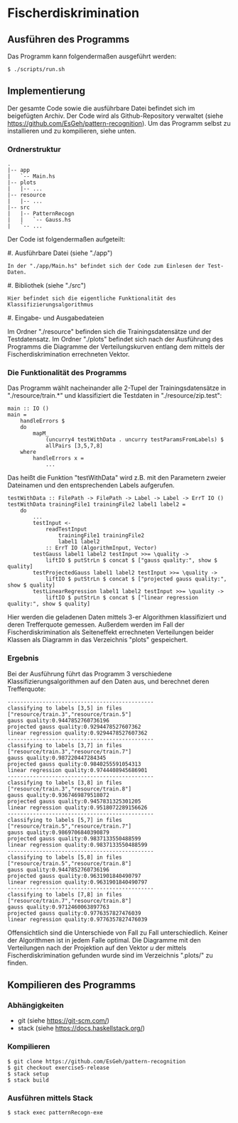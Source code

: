 # Fischerdiskrimination

## Ausführen des Programms

Das Programm kann folgendermaßen ausgeführt werden:

	$ ./scripts/run.sh

## Implementierung

Der gesamte Code sowie die ausführbare Datei befindet sich im beigefügten Archiv.
Der Code wird als Github-Repository verwaltet (siehe <https://github.com/EsGeh/pattern-recognition>).
Um das Programm selbst zu installieren und zu kompilieren, siehe unten.

### Ordnerstruktur

	.
	|-- app
	|   `-- Main.hs
	|-- plots
	|   |-- ...
	|-- resource
	|   |-- ...
	|-- src
	|   |-- PatternRecogn
	|   |   `-- Gauss.hs
	|   `-- ...

Der Code ist folgendermaßen aufgeteilt:

#. Ausführbare Datei (siehe "./app")

	In der "./app/Main.hs" befindet sich der Code zum Einlesen der Test-Daten.

#. Bibliothek (siehe "./src")

	Hier befindet sich die eigentliche Funktionalität des Klassifizierungsalgorithmus

#. Eingabe- und Ausgabedateien

Im Ordner "./resource" befinden sich die Trainingsdatensätze und der Testdatensatz.
Im Ordner "./plots" befindet sich nach der Ausführung des Programms die Diagramme der Verteilungskurven entlang dem mittels der Fischerdiskrimination errechneten Vektor.

### Die Funktionalität des Programms

Das Programm wählt nacheinander alle 2-Tupel der Trainingsdatensätze in "./resource/train.\*" und klassifiziert die Testdaten in "./resource/zip.test":

~~~ {#test .haskell .numberLines startFrom="41"}
main :: IO ()
main =
	handleErrors $
	do
		mapM_
			(uncurry4 testWithData . uncurry testParamsFromLabels) $
			allPairs [3,5,7,8]
	where
		handleErrors x =
			...
~~~

Das heißt die Funktion "testWithData" wird z.B. mit den Parametern zweier Dateinamen und den entsprechenden Labels aufgerufen.

~~~ {#test .haskell .numberLines startFrom="65"}
testWithData :: FilePath -> FilePath -> Label -> Label -> ErrT IO ()
testWithData trainingFile1 trainingFile2 label1 label2 =
	do
		...
		testInput <-
			readTestInput
				trainingFile1 trainingFile2
				label1 label2
			:: ErrT IO (AlgorithmInput, Vector)
		testGauss label1 label2 testInput >>= \quality ->
			liftIO $ putStrLn $ concat $ ["gauss quality:", show $ quality]
		testProjectedGauss label1 label2 testInput >>= \quality ->
			liftIO $ putStrLn $ concat $ ["projected gauss quality:", show $ quality]
		testLinearRegression label1 label2 testInput >>= \quality ->
			liftIO $ putStrLn $ concat $ ["linear regression quality:", show $ quality]
~~~

Hier werden die geladenen Daten mittels 3-er Algorithmen klassifiziert und deren Trefferquote gemessen.
Außerdem werden im Fall der Fischerdiskrimination als Seiteneffekt errechneten Verteilungen beider Klassen als Diagramm in das Verzeichnis "plots" gespeichert.


### Ergebnis

Bei der Ausführung führt das Programm 3 verschiedene Klassifizierungsalgorithmen auf den Daten aus, und berechnet deren Trefferquote:


	----------------------------------------------
	classifying to labels [3,5] in files ["resource/train.3","resource/train.5"]
	gauss quality:0.9447852760736196
	projected gauss quality:0.9294478527607362
	linear regression quality:0.9294478527607362
	----------------------------------------------
	classifying to labels [3,7] in files ["resource/train.3","resource/train.7"]
	gauss quality:0.987220447284345
	projected gauss quality:0.9840255591054313
	linear regression quality:0.9744408945686901
	----------------------------------------------
	classifying to labels [3,8] in files ["resource/train.3","resource/train.8"]
	gauss quality:0.9367469879518072
	projected gauss quality:0.9457831325301205
	linear regression quality:0.9518072289156626
	----------------------------------------------
	classifying to labels [5,7] in files ["resource/train.5","resource/train.7"]
	gauss quality:0.9869706840390879
	projected gauss quality:0.9837133550488599
	linear regression quality:0.9837133550488599
	----------------------------------------------
	classifying to labels [5,8] in files ["resource/train.5","resource/train.8"]
	gauss quality:0.9447852760736196
	projected gauss quality:0.9631901840490797
	linear regression quality:0.9631901840490797
	----------------------------------------------
	classifying to labels [7,8] in files ["resource/train.7","resource/train.8"]
	gauss quality:0.9712460063897763
	projected gauss quality:0.9776357827476039
	linear regression quality:0.9776357827476039


Offensichtlich sind die Unterschiede von Fall zu Fall unterschiedlich. Keiner der Algorithmen ist in jedem Falle optimal.
Die Diagramme mit den Verteilungen nach der Projektion auf den Vektor $u$ der mittels Fischerdiskrimination gefunden wurde sind im Verzeichnis ".plots/" zu finden.

## Kompilieren des Programms

### Abhängigkeiten

* git (siehe <https://git-scm.com/>)
* stack (siehe <https://docs.haskellstack.org/>)

### Kompilieren

	$ git clone https://github.com/EsGeh/pattern-recognition
	$ git checkout exercise5-release
	$ stack setup
	$ stack build

### Ausführen mittels Stack

	$ stack exec patternRecogn-exe

